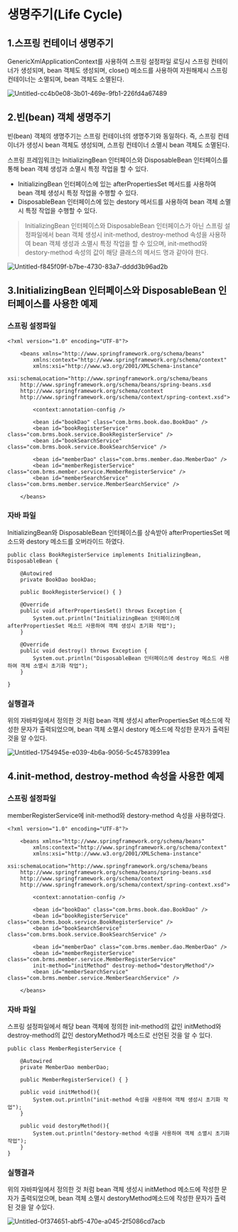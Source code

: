 # 생명주기(Life Cycle)

## 1.스프링 컨테이너 생명주기
GenericXmlApplicationContext를 사용하여 스프링 설정파일 로딩시 스프링 컨테이너가 생성되며, bean 객체도 생성되며, close() 메소드를 사용하여 자원해제시 스프링 컨테이너는 소멸되며, bean 객체도 소멸된다.

![Untitled-cc4b0e08-3b01-469e-9fb1-226fd4a67489](https://user-images.githubusercontent.com/31675104/58809038-21917100-8656-11e9-8e03-6698c360c3cc.png)


## 2.빈(bean) 객체 생명주기
빈(bean) 객체의 생명주기는 스프링 컨테이너의 생명주기와 동일하다. 즉, 스프링 컨테이너가 생성시 bean 객체도 생성되며, 스프링 컨테이너 소멸시 bean 객체도 소멸된다.

스프링 프레임워크는 InitializingBean 인터페이스와 DisposableBean 인터페이스를 통해 bean 객체 생성과 소멸시 특정 작업을 할 수 있다.
- InitializingBean 인터페이스에 있는 afterPropertiesSet 메서드를 사용하여 bean 객체 생성시 특정 작업을 수행할 수 있다.
- DisposableBean 인터페이스에 있는 destory 메서드를 사용하여 bean 객체 소멸시 특정 작업을 수행할 수 있다.
>InitializingBean 인터페이스와 DisposableBean 인터페이스가 아닌 스프링 설정파일에서 bean 객체 생성시 init-method, destroy-method 속성을 사용하여 bean 객체 생성과 소멸시 특정 작업을 할 수 있으며, init-method와 destory-method 속성의 값이 해당 클래스의 메서드 명과 같아야 한다.

![Untitled-f845f09f-b7be-4730-83a7-dddd3b96ad2b](https://user-images.githubusercontent.com/31675104/58809156-59001d80-8656-11e9-9298-a66fc6b0bbc8.png)


## 3.InitializingBean 인터페이스와 DisposableBean 인터페이스를 사용한 예제

### 스프링 설정파일

```
<?xml version="1.0" encoding="UTF-8"?>
    
    <beans xmlns="http://www.springframework.org/schema/beans"
        xmlns:context="http://www.springframework.org/schema/context"
        xmlns:xsi="http://www.w3.org/2001/XMLSchema-instance"
        xsi:schemaLocation="http://www.springframework.org/schema/beans
    http://www.springframework.org/schema/beans/spring-beans.xsd
    http://www.springframework.org/schema/context
    http://www.springframework.org/schema/context/spring-context.xsd">
    
        <context:annotation-config />
    
        <bean id="bookDao" class="com.brms.book.dao.BookDao" />
        <bean id="bookRegisterService" class="com.brms.book.service.BookRegisterService" />
        <bean id="bookSearchService" class="com.brms.book.service.BookSearchService" />
    
        <bean id="memberDao" class="com.brms.member.dao.MemberDao" />
        <bean id="memberRegisterService" class="com.brms.member.service.MemberRegisterService" />
        <bean id="memberSearchService" class="com.brms.member.service.MemberSearchService" />
    
    </beans>
```

### 자바 파일
InitializingBean와 DisposableBean 인터페이스를 상속받아 afterPropertiesSet 메소드와 destory 메소드를 오버라이드 하였다.

```
public class BookRegisterService implements InitializingBean, DisposableBean {
    
    @Autowired
    private BookDao bookDao;
    
    public BookRegisterService() { }
    
    @Override
    public void afterPropertiesSet() throws Exception {
        System.out.println("InitializingBean 인터페이스에 afterPropertiesSet 메소드 사용하여 객체 생성시 초기화 작업");
    }
        
    @Override
    public void destroy() throws Exception {
        System.out.println("DisposableBean 인터페이스에 destroy 메소드 사용하여 객체 소멸시 초기화 작업");
    }
    
}
```

### 실행결과
위의 자바파일에서 정의한 것 처럼 bean 객체 생성시 afterPropertiesSet 메소드에 작성한 문자가 출력되었으며, bean 객체 소멸시 destory 메소드에 작성한 문자가 출력된 것을 알 수있다.

![Untitled-1754945e-e039-4b6a-9056-5c45783991ea](https://user-images.githubusercontent.com/31675104/58809416-d6c42900-8656-11e9-86da-80f29811323c.png)


## 4.init-method, destroy-method 속성을 사용한 예제

### 스프링 설정파일
memberRegisterService에 init-method와 destory-method 속성을 사용하였다.

```
<?xml version="1.0" encoding="UTF-8"?>
    
    <beans xmlns="http://www.springframework.org/schema/beans"
        xmlns:context="http://www.springframework.org/schema/context"
        xmlns:xsi="http://www.w3.org/2001/XMLSchema-instance"
        xsi:schemaLocation="http://www.springframework.org/schema/beans
    http://www.springframework.org/schema/beans/spring-beans.xsd
    http://www.springframework.org/schema/context
    http://www.springframework.org/schema/context/spring-context.xsd">
    
        <context:annotation-config />
    
        <bean id="bookDao" class="com.brms.book.dao.BookDao" />
        <bean id="bookRegisterService" class="com.brms.book.service.BookRegisterService" />
        <bean id="bookSearchService" class="com.brms.book.service.BookSearchService" />
    
        <bean id="memberDao" class="com.brms.member.dao.MemberDao" />
        <bean id="memberRegisterService" class="com.brms.member.service.MemberRegisterService"
        init-method="initMethod" destroy-method="destoryMethod"/>
        <bean id="memberSearchService" class="com.brms.member.service.MemberSearchService" />
    
    </beans>
```

### 자바 파일
스프링 설정파일에서 해당 bean 객체에 정의한 init-method의 값인 initMethod와 destroy-method의 값인 destoryMethod가 메소드로 선언된 것을 알 수 있다.

```
public class MemberRegisterService {
    
    @Autowired
    private MemberDao memberDao;
        
    public MemberRegisterService() { }
    
    public void initMethod(){
        System.out.println("init-method 속성을 사용하여 객체 생성시 초기화 작업");
    }
    
    public void destoryMethod(){
        System.out.println("destory-method 속성을 사용하여 객체 소멸시 초기화 작업");
    }
}
```

### 실행결과
위의 자바파일에서 정의한 것 처럼 bean 객체 생성시 initMethod 메소드에 작성한 문자가 출력되었으며, bean 객체 소멸시 destoryMethod메소드에 작성한 문자가 출력된 것을 알 수있다.

![Untitled-0f374651-abf5-470e-a045-2f5086cd7acb](https://user-images.githubusercontent.com/31675104/58809528-1428b680-8657-11e9-9c80-0106a50cff51.png)
